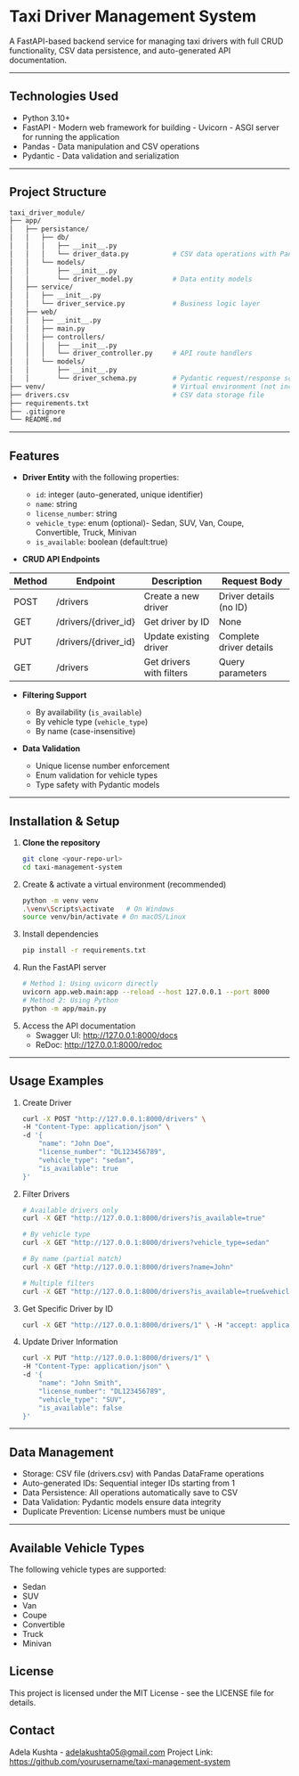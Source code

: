 # Taxi Driver Management System

A FastAPI-based backend service for managing taxi drivers with full CRUD functionality, CSV data persistence, and auto-generated API documentation.


--- 


## Technologies Used

- Python 3.10+
- FastAPI - Modern web framework for building - Uvicorn - ASGI server for running the application
- Pandas - Data manipulation and CSV operations
- Pydantic - Data validation and serialization

---

## Project Structure
```bash
taxi_driver_module/
├── app/
│   ├── persistance/
│   │   ├── db/
│   │   │   ├── __init__.py
│   │   │   └── driver_data.py           # CSV data operations with Pandas
│   │   └── models/
│   │       ├── __init__.py
│   │       └── driver_model.py          # Data entity models
│   ├── service/
│   │   ├── __init__.py
│   │   └── driver_service.py            # Business logic layer
│   ├── web/
│   │   ├── __init__.py
│   │   ├── main.py
│   │   ├── controllers/
│   │   │   ├── __init__.py
│   │   │   └── driver_controller.py     # API route handlers
│   │   └── models/
│   │       ├── __init__.py
│   │       └── driver_schema.py         # Pydantic request/response schemas
├── venv/                                # Virtual environment (not included in repo)
├── drivers.csv                          # CSV data storage file
├── requirements.txt
├── .gitignore
└── README.md
```
---

## Features

- **Driver Entity** with the following properties:
  - `id`: integer (auto-generated, unique identifier)
  - `name`: string
  - `license_number`: string
  - `vehicle_type`: enum (optional)- Sedan, SUV, Van, Coupe, Convertible, Truck, Minivan
  - `is_available`: boolean (default:true)

- **CRUD API Endpoints**


| Method | Endpoint             | Description              | Request Body            |
|--------|----------------------|--------------------------|-------------------------|
| POST   | /drivers             | Create a new driver      | Driver details (no ID)  |
| GET    | /drivers/{driver_id} | Get driver by ID         | None                    |
| PUT    | /drivers/{driver_id} | Update existing driver   | Complete driver details |
| GET    | /drivers             | Get drivers with filters | Query parameters        |


- **Filtering Support**
  - By availability (`is_available`)
  - By vehicle type (`vehicle_type`)
  - By name (case-insensitive)

- **Data Validation**
    - Unique license number enforcement
    - Enum validation for vehicle types
    - Type safety with Pydantic models

---

## Installation & Setup

1. **Clone the repository**
   ```bash
   git clone <your-repo-url>
   cd taxi-management-system

2. Create & activate a virtual environment (recommended)
    ```bash
    python -m venv venv
    .\venv\Scripts\activate   # On Windows
    source venv/bin/activate # On macOS/Linux

3. Install dependencies
    ```bash
    pip install -r requirements.txt

4. Run the FastAPI server
    ```bash
    # Method 1: Using uvicorn directly
    uvicorn app.web.main:app --reload --host 127.0.0.1 --port 8000
    # Method 2: Using Python
    python -m app/main.py

5. Access the API documentation
    - Swagger UI: http://127.0.0.1:8000/docs
    - ReDoc: http://127.0.0.1:8000/redoc

---

## Usage Examples 

1. Create Driver
    ```bash
    curl -X POST "http://127.0.0.1:8000/drivers" \
    -H "Content-Type: application/json" \
    -d '{
        "name": "John Doe",
        "license_number": "DL123456789",
        "vehicle_type": "sedan",                  
        "is_available": true
    }'

2. Filter Drivers
    ```bash
    # Available drivers only
    curl -X GET "http://127.0.0.1:8000/drivers?is_available=true"
    ```
    ```bash
    # By vehicle type
    curl -X GET "http://127.0.0.1:8000/drivers?vehicle_type=sedan"
    ```
    ```bash
    # By name (partial match)
    curl -X GET "http://127.0.0.1:8000/drivers?name=John"
    ```
    ```bash
    # Multiple filters
    curl -X GET "http://127.0.0.1:8000/drivers?is_available=true&vehicle_type=sedan"
    
3. Get Specific Driver by ID
    ```bash
    curl -X GET "http://127.0.0.1:8000/drivers/1" \ -H "accept: application/json"

4. Update Driver Information
    ```bash 
    curl -X PUT "http://127.0.0.1:8000/drivers/1" \
    -H "Content-Type: application/json" \
    -d '{
        "name": "John Smith",
        "license_number": "DL123456789",
        "vehicle_type": "SUV",
        "is_available": false
    }'
---

## Data Management

- Storage: CSV file (drivers.csv) with Pandas DataFrame operations
- Auto-generated IDs: Sequential integer IDs starting from 1
- Data Persistence: All operations automatically save to CSV
- Data Validation: Pydantic models ensure data integrity
- Duplicate Prevention: License numbers must be unique

---

## Available Vehicle Types

The following vehicle types are supported:

- Sedan
- SUV
- Van
- Coupe
- Convertible
- Truck
- Minivan

## License
This project is licensed under the MIT License - see the LICENSE file for details.

## Contact
Adela Kushta - adelakushta05@gmail.com
Project Link: https://github.com/yourusername/taxi-management-system
